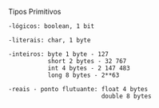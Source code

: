 Tipos Primitivos

    -lógicos: boolean, 1 bit

    -literais: char, 1 byte

    -inteiros: byte 1 byte - 127
               short 2 bytes - 32 767
               int 4 bytes - 2 147 483
               long 8 bytes - 2**63

    -reais - ponto flutuante: float 4 bytes
                              double 8 bytes